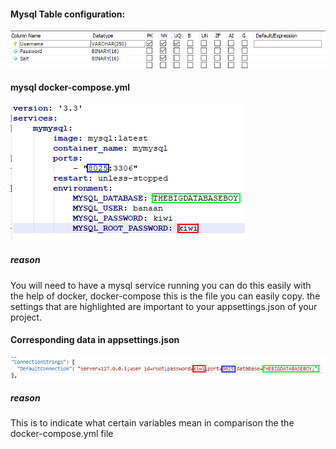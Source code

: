 #### Mysql Table configuration:
![alt text](https://github.com/TogetherWeWrite/AuthenticationService/blob/master/AuthenticationTableLayout.png)

#### mysql docker-compose.yml
![alt text](https://github.com/TogetherWeWrite/AuthenticationService/blob/master/MySqlDockerCompose.png)
##### reason
You will need to have a mysql service running you can do this easily with the help of docker, docker-compose this is the file you can easily copy. the settings that are highlighted are important to your appsettings.json of your project.
#### Corresponding data in appsettings.json
![alt text](https://github.com/TogetherWeWrite/AuthenticationService/blob/master/AppsettingjsonConnectionstring.png)

##### reason 
This is to indicate what certain variables mean in comparison the the docker-compose.yml file

